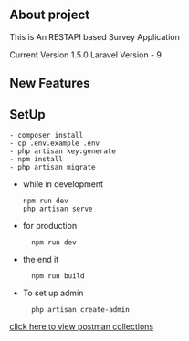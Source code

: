 ## About project

This is An RESTAPI based Survey Application

Current Version 1.5.0
Laravel Version - 9

## New Features

## SetUp

```
- composer install
- cp .env.example .env
- php artisan key:generate
- npm install
- php artisan migrate

```

- while in development

    ```
    npm run dev 
    php artisan serve

    ```

- for production

        npm run dev 

- the end it 

        npm run build   

- To set up admin

        php artisan create-admin  

<a href="https://lunar-comet-912874.postman.co/workspace/sevafarm~202f4575-8316-423d-aeda-7cccc300d3e6/collection/17338466-5c831a25-abc5-4272-9e46-919225344940?action=share&creator=17338466">click here to view postman collections</a>